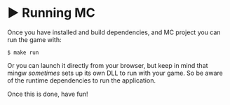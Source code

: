 # ▶️ Running MC

Once you have installed and build dependencies, and MC project you can run the
game with:

```
$ make run
```

Or you can launch it directly from your browser, but keep in mind that mingw 
*sometimes* sets up its own DLL to run with your game. So be aware of the runtime 
dependencies to run the application.

Once this is done, have fun!